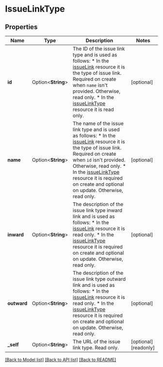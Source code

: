 # IssueLinkType

## Properties

Name | Type | Description | Notes
------------ | ------------- | ------------- | -------------
**id** | Option<**String**> | The ID of the issue link type and is used as follows:   *  In the [ issueLink](#api-rest-api-2-issueLink-post) resource it is the type of issue link. Required on create when `name` isn't provided. Otherwise, read only.  *  In the [ issueLinkType](#api-rest-api-2-issueLinkType-post) resource it is read only. | [optional]
**name** | Option<**String**> | The name of the issue link type and is used as follows:   *  In the [ issueLink](#api-rest-api-2-issueLink-post) resource it is the type of issue link. Required on create when `id` isn't provided. Otherwise, read only.  *  In the [ issueLinkType](#api-rest-api-2-issueLinkType-post) resource it is required on create and optional on update. Otherwise, read only. | [optional]
**inward** | Option<**String**> | The description of the issue link type inward link and is used as follows:   *  In the [ issueLink](#api-rest-api-2-issueLink-post) resource it is read only.  *  In the [ issueLinkType](#api-rest-api-2-issueLinkType-post) resource it is required on create and optional on update. Otherwise, read only. | [optional]
**outward** | Option<**String**> | The description of the issue link type outward link and is used as follows:   *  In the [ issueLink](#api-rest-api-2-issueLink-post) resource it is read only.  *  In the [ issueLinkType](#api-rest-api-2-issueLinkType-post) resource it is required on create and optional on update. Otherwise, read only. | [optional]
**_self** | Option<**String**> | The URL of the issue link type. Read only. | [optional][readonly]

[[Back to Model list]](../README.md#documentation-for-models) [[Back to API list]](../README.md#documentation-for-api-endpoints) [[Back to README]](../README.md)


